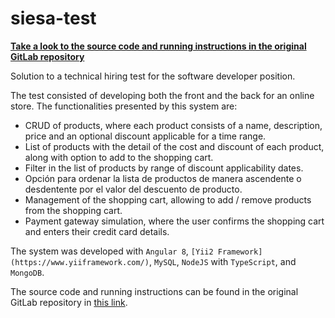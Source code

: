 # siesa-test

**[Take a look to the source code and running instructions in the original GitLab repository](https://gitlab.com/walterdl/siesa-test)**

Solution to a technical hiring test for the software developer position.

The test consisted of developing both the front and the back for an online store. The functionalities presented by this system are:

- CRUD of products, where each product consists of a name, description, price and an optional discount applicable for a time range.
- List of products with the detail of the cost and discount of each product, along with option to add to the shopping cart.
- Filter in the list of products by range of discount applicability dates.
- Opción para ordenar la lista de productos de manera ascendente o desdentente por el valor del descuento de producto.
- Management of the shopping cart, allowing to add / remove products from the shopping cart.
- Payment gateway simulation, where the user confirms the shopping cart and enters their credit card details.

The system was developed with `Angular 8`, `[Yii2 Framework](https://www.yiiframework.com/)`, `MySQL`, `NodeJS` with `TypeScript`, and `MongoDB`.

The source code and running instructions can be found in the original GitLab repository in [this link](https://gitlab.com/walterdl/siesa-test).
